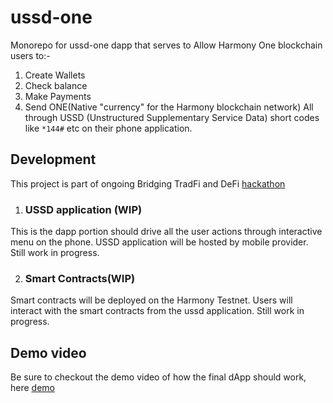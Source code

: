 # ussd-one
Monorepo for ussd-one dapp that serves to Allow Harmony One blockchain users to:-
1. Create Wallets
2. Check  balance
3. Make Payments
4. Send ONE(Native "currency" for the Harmony blockchain network)
All through USSD (Unstructured Supplementary Service Data) short codes like `*144#` etc on their phone application.

## Development
This project is part of ongoing  Bridging TradFi and DeFi [hackathon](https://gitcoin.co/hackathon/harmony-defi/projects/9607/ussd-one/summary/)
1. ### USSD application (WIP)
This is the dapp portion should drive all the user actions through interactive menu on the phone. USSD application will be hosted by mobile provider. Still work in progress.

2. ### Smart Contracts(WIP)
Smart contracts will be deployed on the Harmony Testnet. Users will interact with the
smart contracts from the ussd application. Still work in progress.

## Demo video
Be sure to checkout the demo video of how the final dApp should work, here [demo](https://www.youtube.com/watch?v=j4f1lZXuISY&t=1s&ab_channel=NaftaliMurgor)

